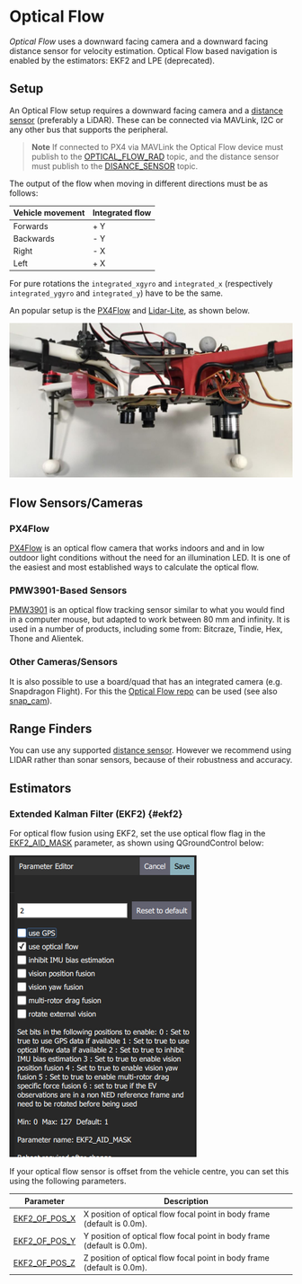 # Optical Flow

*Optical Flow* uses a downward facing camera and a downward facing distance sensor for velocity estimation.
Optical Flow based navigation is enabled by the estimators: EKF2 and LPE (deprecated).

## Setup

An Optical Flow setup requires a downward facing camera and a [distance sensor](../sensor/rangefinders.md) (preferably a LiDAR).
These can be connected via MAVLink, I2C or any other bus that supports the peripheral.

> **Note** If connected to PX4 via MAVLink the Optical Flow device must publish to the [OPTICAL_FLOW_RAD](https://mavlink.io/en/messages/common.html#OPTICAL_FLOW_RAD) topic, and the distance sensor must publish to the [DISANCE_SENSOR](https://mavlink.io/en/messages/common.html#DISTANCE_SENSOR) topic.

The output of the flow when moving in different directions must be as follows:

Vehicle movement | Integrated flow
--- | ---
Forwards | + Y
Backwards | - Y
Right | - X
Left | + X

For pure rotations the `integrated_xgyro` and `integrated_x` (respectively `integrated_ygyro` and `integrated_y`) have to be the same.

An popular setup is the [PX4Flow](../sensor/px4flow.md) and [Lidar-Lite](../sensor/lidar_lite.md), as shown below.

![Optical flow lidar attached](../../assets/hardware/sensors/optical_flow/flow_lidar_attached.jpg)


## Flow Sensors/Cameras

### PX4Flow

[PX4Flow](../sensor/px4flow.md) is an optical flow camera that works indoors and and in low outdoor light conditions without the need for an illumination LED.
It is one of the easiest and most established ways to calculate the optical flow.

### PMW3901-Based Sensors

[PMW3901](../sensor/pmw3901.md) is an optical flow tracking sensor similar to what you would find in a computer mouse, but adapted to work between 80 mm and infinity.
It is used in a number of products, including some from: Bitcraze, Tindie, Hex, Thone and Alientek.

### Other Cameras/Sensors

It is also possible to use a board/quad that has an integrated camera (e.g. Snapdragon Flight).
For this the [Optical Flow repo](https://github.com/PX4/OpticalFlow) can be used (see also [snap_cam](https://github.com/PX4/snap_cam)).


## Range Finders

You can use any supported [distance sensor](../sensor/rangefinders.md).
However we recommend using LIDAR rather than sonar sensors, because of their robustness and accuracy.


## Estimators

### Extended Kalman Filter (EKF2) {#ekf2}

For optical flow fusion using EKF2, set the use optical flow flag in the [EKF2_AID_MASK](../advanced_config/parameter_reference.md#EKF2_AID_MASK) parameter, as shown using QGroundControl below:

![QGroundControl - Calibrate Sensors](../../images/qgc_ekf2_enable_flow.png)

If your optical flow sensor is offset from the vehicle centre, you can set this using the following parameters.

Parameter | Description
--- | ---
<span id="EKF2_OF_POS_X"></span>[EKF2_OF_POS_X](../advanced_config/parameter_reference.md#EKF2_OF_POS_X) | X position of optical flow focal point in body frame (default is 0.0m).
<span id="EKF2_OF_POS_Y"></span>[EKF2_OF_POS_Y](../advanced_config/parameter_reference.md#EKF2_OF_POS_Y) | Y position of optical flow focal point in body frame (default is 0.0m).
<span id="EKF2_OF_POS_Z"></span>[EKF2_OF_POS_Z](../advanced_config/parameter_reference.md#EKF2_OF_POS_Z) | Z position of optical flow focal point in body frame (default is 0.0m).

